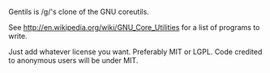 Gentils is /g/'s clone of the GNU coreutils.

See http://en.wikipedia.org/wiki/GNU_Core_Utilities for a list of programs to write.

Just add whatever license you want. Preferably MIT or LGPL.
Code credited to anonymous users will be under MIT.